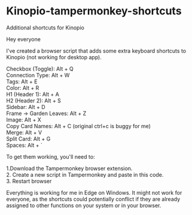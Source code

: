 # Kinopio-tampermonkey-shortcuts
Additional shortcuts for Kinopio

Hey everyone

I've created a browser script that adds some extra keyboard shortcuts to Kinopio (not working for desktop app).

Checkbox (Toggle): Alt + Q  
Connection Type: Alt + W  
Tags: Alt + E  
Color: Alt + R  
H1 (Header 1): Alt + A  
H2 (Header 2): Alt + S  
Sidebar: Alt + D  
Frame -> Garden Leaves: Alt + Z  
Image: Alt + X  
Copy Card Names: Alt + C (original ctrl+c is buggy for me)  
Merge: Alt + V  
Split Card: Alt + G  
Spaces: Alt + `  

To get them working, you'll need to:

1.Download the Tampermonkey browser extension.   
2. Create a new script in Tampermonkey and paste in this code.  
3. Restart browser

Everything is working for me in Edge on Windows. It might not work for everyone, as the shortcuts could potentially conflict if they are already assigned to other functions on your system or in your browser.
